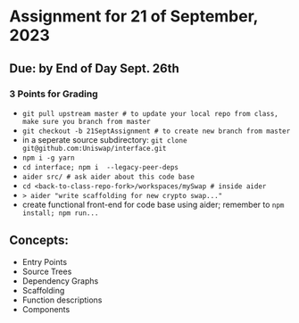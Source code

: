 # Assignment for 21 of September, 2023
## Due: by End of Day Sept. 26th

### 3 Points for Grading

* `git pull upstream master # to update your local repo from class, make sure you branch from master` 
* `git checkout -b 21SeptAssignment # to create new branch from master`
* in a seperate source subdirectory: `git clone git@github.com:Uniswap/interface.git`
* `npm i -g yarn`
* `cd interface; npm i  --legacy-peer-deps`
* `aider src/ # ask aider about this code base`
* `cd <back-to-class-repo-fork>/workspaces/mySwap # inside aider`
* `> aider "write scaffolding for new crypto swap..."`
* create functional front-end for code base using aider; remember to `npm install; npm run...`

## Concepts:
* Entry Points
* Source Trees
* Dependency Graphs
* Scaffolding
* Function descriptions
* Components
